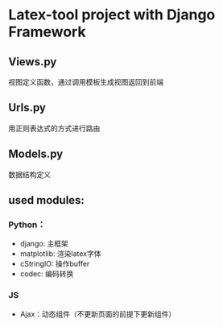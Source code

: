 # Latex-tool project with Django Framework


## Views.py
视图定义函数，通过调用模板生成视图返回到前端

## Urls.py
用正则表达式的方式进行路由

## Models.py
数据结构定义

## used modules:
### Python：
- django: 主框架
- matplotlib: 渲染latex字体
- cStringIO: 操作buffer
- codec: 编码转换
### JS
- Ajax：动态组件（不更新页面的前提下更新组件）
